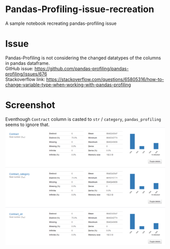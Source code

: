 # Pandas-Profiling-issue-recreation
A sample notebook recreating pandas-profiling issue

# Issue
Pandas-Profiling is not considering the changed datatypes of the columns in pandas dataframe. <br>
GitHub issue: https://github.com/pandas-profiling/pandas-profiling/issues/676 <br>
Stackoverflow link: https://stackoverflow.com/questions/65805316/how-to-change-variable-type-when-working-with-pandas-profiling

# Screenshot
Eventhough `Contract` column is casted to `str` / `category`, `pandas_profiling` seems to ignore that.
![Image](image.png)
